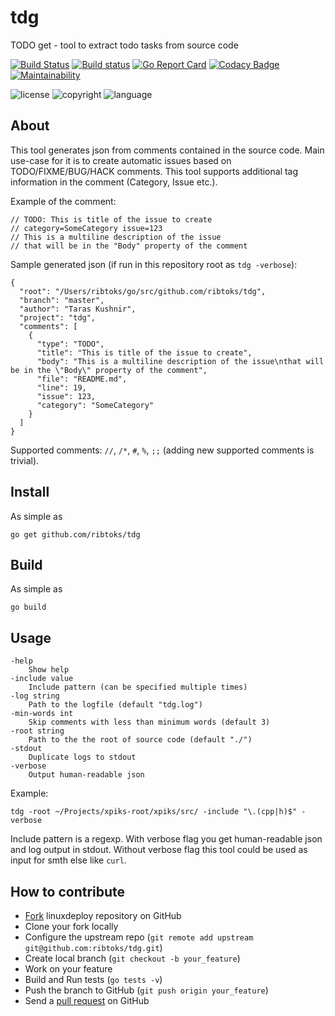 # tdg
TODO get - tool to extract todo tasks from source code

[![Build Status](https://travis-ci.org/ribtoks/tdg.svg?branch=master)](https://travis-ci.org/ribtoks/tdg)
[![Build status](https://ci.appveyor.com/api/projects/status/ohve71khsdtv3ey6?svg=true)](https://ci.appveyor.com/project/Ribtoks/tdg)
[![Go Report Card](https://goreportcard.com/badge/github.com/ribtoks/tdg)](https://goreportcard.com/report/github.com/ribtoks/tdg)
[![Codacy Badge](https://api.codacy.com/project/badge/Grade/712b5193d6564beb88ba1e66ac1e0792)](https://www.codacy.com/app/ribtoks/tdg)
[![Maintainability](https://api.codeclimate.com/v1/badges/89dad5db195c7b5d3e90/maintainability)](https://codeclimate.com/github/ribtoks/tdg/maintainability)

![license](https://img.shields.io/badge/license-Apache_2.0-blue.svg)
![copyright](https://img.shields.io/badge/%C2%A9-Taras_Kushnir-blue.svg)
![language](https://img.shields.io/badge/language-go-blue.svg)

## About

This tool generates json from comments contained in the source code. Main use-case for it is to create automatic issues based on TODO/FIXME/BUG/HACK comments. This tool supports additional tag information in the comment (Category, Issue etc.).

Example of the comment:

    // TODO: This is title of the issue to create
    // category=SomeCategory issue=123
    // This is a multiline description of the issue
    // that will be in the "Body" property of the comment

Sample generated json (if run in this repository root as `tdg -verbose`):

    {
      "root": "/Users/ribtoks/go/src/github.com/ribtoks/tdg",
      "branch": "master",
      "author": "Taras Kushnir",
      "project": "tdg",
      "comments": [
        {
          "type": "TODO",
          "title": "This is title of the issue to create",
          "body": "This is a multiline description of the issue\nthat will be in the \"Body\" property of the comment",
          "file": "README.md",
          "line": 19,
          "issue": 123,
          "category": "SomeCategory"
        }
      ]
    }

Supported comments: `//`, `/*`, `#`, `%`, `;;` (adding new supported comments is trivial).

## Install

As simple as

    go get github.com/ribtoks/tdg

## Build

As simple as

    go build

## Usage

    -help
        Show help
    -include value
        Include pattern (can be specified multiple times)
    -log string
        Path to the logfile (default "tdg.log")
    -min-words int
        Skip comments with less than minimum words (default 3)
    -root string
        Path to the the root of source code (default "./")
    -stdout
        Duplicate logs to stdout
    -verbose
        Output human-readable json

Example:

    tdg -root ~/Projects/xpiks-root/xpiks/src/ -include "\.(cpp|h)$" -verbose

Include pattern is a regexp. With verbose flag you get human-readable json and log output in stdout. Without verbose flag this tool could be used as input for smth else like `curl`.

## How to contribute

-   [Fork](http://help.github.com/forking/) linuxdeploy repository on GitHub
-   Clone your fork locally
-   Configure the upstream repo (`git remote add upstream git@github.com:ribtoks/tdg.git`)
-   Create local branch (`git checkout -b your_feature`)
-   Work on your feature
-   Build and Run tests (`go tests -v`)
-   Push the branch to GitHub (`git push origin your_feature`)
-   Send a [pull request](https://help.github.com/articles/using-pull-requests) on GitHub
